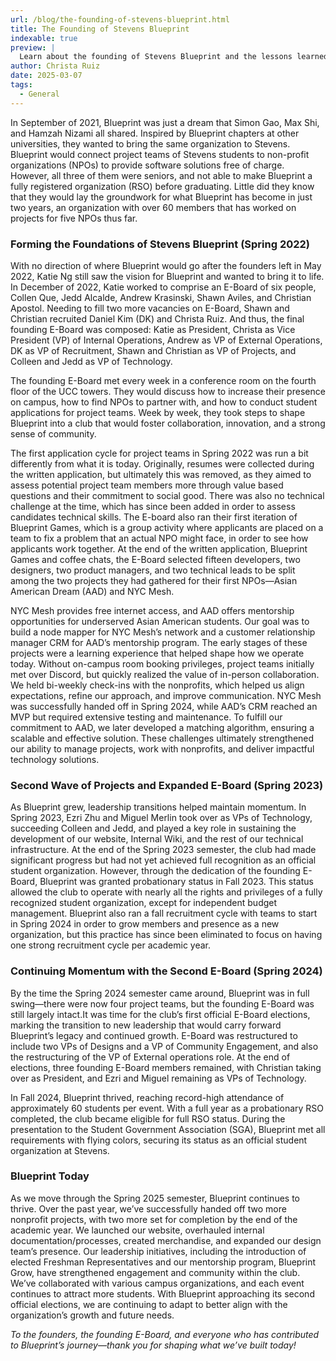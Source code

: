 ```yaml
---
url: /blog/the-founding-of-stevens-blueprint.html
title: The Founding of Stevens Blueprint
indexable: true
preview: |
  Learn about the founding of Stevens Blueprint and the lessons learned along the way.
author: Christa Ruiz
date: 2025-03-07
tags:
  - General
---
```


In September of 2021, Blueprint was just a dream that Simon Gao, Max Shi, and Hamzah Nizami all shared. Inspired by Blueprint chapters at other universities, they wanted to bring the same organization to Stevens. Blueprint would connect project teams of Stevens students to non-profit organizations (NPOs) to provide software solutions free of charge. However, all three of them were seniors, and not able to make Blueprint a fully registered organization (RSO) before graduating. Little did they know that they would lay the groundwork for what Blueprint has become in just two years, an organization with over 60 members that has worked on projects for five NPOs thus far.

### Forming the Foundations of Stevens Blueprint (Spring 2022)

With no direction of where Blueprint would go after the founders left in May 2022, Katie Ng still saw the vision for Blueprint and wanted to bring it to life. In December of 2022, Katie worked to comprise an E-Board of six people, Collen Que, Jedd Alcalde, Andrew Krasinski, Shawn Aviles, and Christian Apostol. Needing to fill two more vacancies on E-Board, Shawn and Christian recruited Daniel Kim (DK) and Christa Ruiz. And thus, the final founding E-Board was composed: Katie as President, Christa as Vice President (VP) of Internal Operations, Andrew as VP of External Operations, DK as VP of Recruitment, Shawn and Christian as VP of Projects, and Colleen and Jedd as VP of Technology.

The founding E-Board met every week in a conference room on the fourth floor of the UCC towers. They would discuss how to increase their presence on campus, how to find NPOs to partner with, and how to conduct student applications for project teams. Week by week, they took steps to shape Blueprint into a club that would foster collaboration, innovation, and a strong sense of community.

The first application cycle for project teams in Spring 2022 was run a bit differently from what it is today. Originally, resumes were collected during the written application, but ultimately this was removed, as they aimed to assess potential project team members more through value based questions and their commitment to social good. There was also no technical challenge at the time, which has since been added in order to assess candidates technical skills. The E-board also ran their first iteration of Blueprint Games, which is a group activity where applicants are placed on a team to fix a problem that an actual NPO might face, in order to see how applicants work together. At the end of the written application, Blueprint Games and coffee chats, the E-Board selected fifteen developers, two designers, two product managers, and two technical leads to be split among the two projects they had gathered for their first NPOs—Asian American Dream (AAD) and NYC Mesh.

NYC Mesh provides free internet access, and AAD offers mentorship opportunities for underserved Asian American students. Our goal was to build a node mapper for NYC Mesh’s network and a customer relationship manager CRM for AAD’s mentorship program. The early stages of these projects were a learning experience that helped shape how we operate today. Without on-campus room booking privileges, project teams initially met over Discord, but quickly realized the value of in-person collaboration. We held bi-weekly check-ins with the nonprofits, which helped us align expectations, refine our approach, and improve communication. NYC Mesh was successfully handed off in Spring 2024, while AAD’s CRM reached an MVP but required extensive testing and maintenance. To fulfill our commitment to AAD, we later developed a matching algorithm, ensuring a scalable and effective solution. These challenges ultimately strengthened our ability to manage projects, work with nonprofits, and deliver impactful technology solutions.

### Second Wave of Projects and Expanded E-Board (Spring 2023)

As Blueprint grew, leadership transitions helped maintain momentum. In Spring 2023, Ezri Zhu and Miguel Merlin took over as VPs of Technology, succeeding Colleen and Jedd, and played a key role in sustaining the development of our website, Internal Wiki, and the rest of our technical infrastructure. At the end of the Spring 2023 semester, the club had made significant progress but had not yet achieved full recognition as an official student organization. However, through the dedication of the founding E-Board, Blueprint was granted probationary status in Fall 2023\. This status allowed the club to operate with nearly all the rights and privileges of a fully recognized student organization, except for independent budget management. Blueprint also ran a fall recruitment cycle with teams to start in Spring 2024 in order to grow members and presence as a new organization, but this practice has since been eliminated to focus on having one strong recruitment cycle per academic year.

### Continuing Momentum with the Second E-Board (Spring 2024)

By the time the Spring 2024 semester came around, Blueprint was in full swing—there were now four project teams, but the founding E-Board was still largely intact.It was time for the club’s first official E-Board elections, marking the transition to new leadership that would carry forward Blueprint’s legacy and continued growth. E-Board was restructured to include two VPs of Designs and a VP of Community Engagement, and also the restructuring of the VP of External operations role. At the end of elections, three founding E-Board members remained, with Christian taking over as President, and Ezri and Miguel remaining as VPs of Technology.

In Fall 2024, Blueprint thrived, reaching record-high attendance of approximately 60 students per event. With a full year as a probationary RSO completed, the club became eligible for full RSO status. During the presentation to the Student Government Association (SGA), Blueprint met all requirements with flying colors, securing its status as an official student organization at Stevens.

### Blueprint Today

As we move through the Spring 2025 semester, Blueprint continues to thrive. Over the past year, we’ve successfully handed off two more nonprofit projects, with two more set for completion by the end of the academic year. We launched our website, overhauled internal documentation/processes, created merchandise, and expanded our design team’s presence. Our leadership initiatives, including the introduction of elected Freshman Representatives and our mentorship program, Blueprint Grow, have strengthened engagement and community within the club. We’ve collaborated with various campus organizations, and each event continues to attract more students. With Blueprint approaching its second official elections, we are continuing to adapt to better align with the organization’s growth and future needs.

_To the founders, the founding E-Board, and everyone who has contributed to Blueprint’s journey—thank you for shaping what we’ve built today\!_
